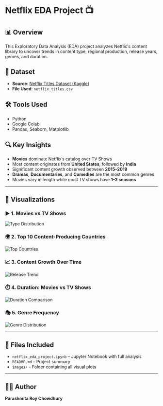 # Netflix EDA Project 📺

## 📊 Overview
This Exploratory Data Analysis (EDA) project analyzes Netflix's content library to uncover trends in content type, regional production, release years, genres, and duration.

## 📁 Dataset
- **Source**: [Netflix Titles Dataset (Kaggle)](https://www.kaggle.com/datasets/shivamb/netflix-shows)
- **File Used**: `netflix_titles.csv`

## 🛠 Tools Used
- Python
- Google Colab
- Pandas, Seaborn, Matplotlib

## 🔍 Key Insights
- **Movies** dominate Netflix’s catalog over TV Shows
- Most content originates from **United States**, followed by **India**
- Significant content growth observed between **2015–2019**
- **Dramas**, **Documentaries**, and **Comedies** are the most common genres
- Movies vary in length while most TV shows have **1–2 seasons**

---

## 📸 Visualizations

### ▶️ 1. Movies vs TV Shows
![Type Distribution](images/type_distribution.png)

### 🌍 2. Top 10 Content-Producing Countries
![Top Countries](images/top_countries.png)

### 📈 3. Content Growth Over Time
![Release Trend](images/release_trend.png)

### ⏱️ 4. Duration: Movies vs TV Shows
![Duration Comparison](images/duration_comparison.png)

### 🎭 5. Genre Frequency
![Genre Distribution](images/genre_distribution.png)

---

## 📂 Files Included
- `netflix_eda_project.ipynb` – Jupyter Notebook with full analysis
- `README.md` – Project summary
- `images/` – Folder containing all visual plots

---

## 👩‍💻 Author
**Parashmita Roy Chowdhury**
